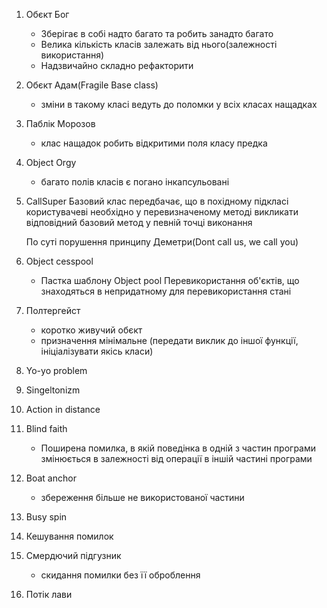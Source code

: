 1. Обєкт Бог
    - Зберігає в собі надто багато та робить занадто багато
    - Велика кількість класів залежать від нього(залежності використання)
    - Надзвичайно складно рефакторити

2. Обєкт Адам(Fragile Base class)
    - зміни в такому класі ведуть до поломки у всіх класах нащадках

3. Паблік Морозов
    - клас нащадок робить відкритими поля класу предка

4. Object Orgy
    - багато полів класів є погано інкапсульовані
    
5. CallSuper
    Базовий клас передбачає, що в похідному
    підкласі користувачеві необхідно у
    перевизначеному методі викликати
    відповідний базовий метод у певній точці
    виконання
    
    По суті порушення принципу Деметри(Dont call us, we call you)

6. Object cesspool
    - Пастка шаблону Object pool Перевикористання об'єктів, що знаходяться в
      непридатному для перевикористання стані

7. Полтергейст
    - коротко живучий обєкт
    - призначення мінімальне (передати виклик до іншої функції, ініціалізувати якісь класи)

8. Yo-yo problem
9. Singeltonizm
10. Action in distance
11. Blind faith
    - Поширена помилка, в якій поведінка в одній з частин програми
      змінюється в залежності від операції в іншій частині програми
12. Boat anchor 
    - збереження більше не використованої частини
13. Busy spin
14. Кешування помилок
15. Смердючий підгузник
    - скидання помилки без її оброблення
16. Потік лави
